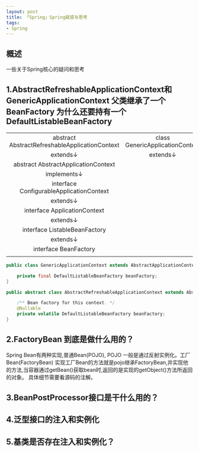 ```yaml
---
layout: post
title: 「Spring」Spring疑惑与思考
tags: 
- Spring
---
```


## 概述

一些关于Spring核心的疑问和思考

<!--more-->

## 1.AbstractRefreshableApplicationContext和GenericApplicationContext 父类继承了一个BeanFactory 为什么还要持有一个DefaultListableBeanFactory

|||
|:--:|:--:|
|abstract AbstractRefreshableApplicationContext | class GenericApplicationContext|
|extends↓|extends↓|
|abstract AbstractApplicationContext||
|implements↓||
|interface ConfigurableApplicationContext||
|extends↓|
|interface ApplicationContext|
|extends↓|
|interface ListableBeanFactory|
|extends↓|
|interface BeanFactory|
|||

```java
public class GenericApplicationContext extends AbstractApplicationContext implements BeanDefinitionRegistry {

	private final DefaultListableBeanFactory beanFactory;
}

public abstract class AbstractRefreshableApplicationContext extends AbstractApplicationContext {

	/** Bean factory for this context. */
	@Nullable
	private volatile DefaultListableBeanFactory beanFactory;
}
```

## 2.FactoryBean 到底是做什么用的？

Spring Bean有两种实现,普通Bean(POJO), POJO 一般是通过反射实例化。工厂Bean(FactoryBean)
实现工厂Bean的方法就是pojo继承FactoryBean,并实现他的方法,当容器通过getBean()获取bean时,返回的是实现的getObject()方法所返回的对象。
具体细节需要看源码的注解。

## 3.BeanPostProcessor接口是干什么用的？

## 4.泛型接口的注入和实例化

## 5.基类是否存在注入和实例化？


